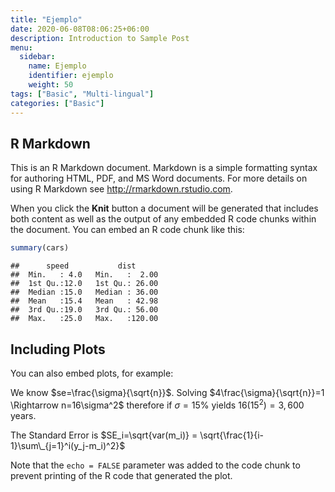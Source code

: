 ```yaml
---
title: "Ejemplo"
date: 2020-06-08T08:06:25+06:00
description: Introduction to Sample Post
menu:
  sidebar:
    name: Ejemplo
    identifier: ejemplo
    weight: 50
tags: ["Basic", "Multi-lingual"]
categories: ["Basic"]
---
```


## R Markdown

This is an R Markdown document. Markdown is a simple formatting syntax
for authoring HTML, PDF, and MS Word documents. For more details on
using R Markdown see <http://rmarkdown.rstudio.com>.

When you click the **Knit** button a document will be generated that
includes both content as well as the output of any embedded R code
chunks within the document. You can embed an R code chunk like this:

``` r
summary(cars)
```

    ##      speed           dist       
    ##  Min.   : 4.0   Min.   :  2.00  
    ##  1st Qu.:12.0   1st Qu.: 26.00  
    ##  Median :15.0   Median : 36.00  
    ##  Mean   :15.4   Mean   : 42.98  
    ##  3rd Qu.:19.0   3rd Qu.: 56.00  
    ##  Max.   :25.0   Max.   :120.00

## Including Plots

You can also embed plots, for example:

We know $se=\frac{\sigma}{\sqrt{n}}$. Solving
$4\frac{\sigma}{\sqrt{n}}=1 \Rightarrow n=16\sigma^2$ therefore if
*σ* = 15% yields 16(15<sup>2</sup>) = 3, 600 years.

The Standard Error is
$SE_i=\sqrt{var(m_i)} = \sqrt{\frac{1}{i-1}\sum\_{j=1}^i(y_j-m_i)^2}$

Note that the `echo = FALSE` parameter was added to the code chunk to
prevent printing of the R code that generated the plot.

